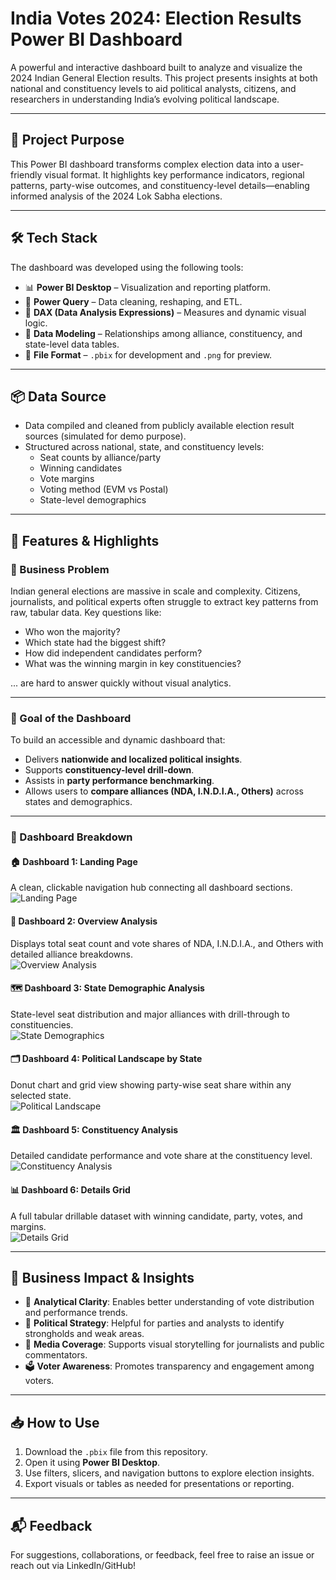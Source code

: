 #  India Votes 2024: Election Results Power BI Dashboard

A powerful and interactive dashboard built to analyze and visualize the 2024 Indian General Election results. This project presents insights at both national and constituency levels to aid political analysts, citizens, and researchers in understanding India’s evolving political landscape.

---

## 🎯 Project Purpose

This Power BI dashboard transforms complex election data into a user-friendly visual format. It highlights key performance indicators, regional patterns, party-wise outcomes, and constituency-level details—enabling informed analysis of the 2024 Lok Sabha elections.

---

## 🛠️ Tech Stack

The dashboard was developed using the following tools:

- 📊 **Power BI Desktop** – Visualization and reporting platform.
- 📂 **Power Query** – Data cleaning, reshaping, and ETL.
- 🧠 **DAX (Data Analysis Expressions)** – Measures and dynamic visual logic.
- 📝 **Data Modeling** – Relationships among alliance, constituency, and state-level data tables.
- 📁 **File Format** – `.pbix` for development and `.png` for preview.

---

## 📦 Data Source

- Data compiled and cleaned from publicly available election result sources (simulated for demo purpose).
- Structured across national, state, and constituency levels:
  - Seat counts by alliance/party
  - Winning candidates
  - Vote margins
  - Voting method (EVM vs Postal)
  - State-level demographics

---

## 🚀 Features & Highlights

### 🔹 Business Problem
Indian general elections are massive in scale and complexity. Citizens, journalists, and political experts often struggle to extract key patterns from raw, tabular data. Key questions like:

- Who won the majority?
- Which state had the biggest shift?
- How did independent candidates perform?
- What was the winning margin in key constituencies?

... are hard to answer quickly without visual analytics.

---

### 🔹 Goal of the Dashboard
To build an accessible and dynamic dashboard that:
- Delivers **nationwide and localized political insights**.
- Supports **constituency-level drill-down**.
- Assists in **party performance benchmarking**.
- Allows users to **compare alliances (NDA, I.N.D.I.A., Others)** across states and demographics.

---

### 🔹 Dashboard Breakdown

#### 🏠 Dashboard 1: Landing Page  
A clean, clickable navigation hub connecting all dashboard sections.  
![Landing Page](https://raw.githubusercontent.com/ChiragHooda/Indian-Elections-Dashboard/main/Dashboard_Landing_Page_Snapshot.png)

#### 🧭 Dashboard 2: Overview Analysis  
Displays total seat count and vote shares of NDA, I.N.D.I.A., and Others with detailed alliance breakdowns.  
![Overview Analysis](https://raw.githubusercontent.com/ChiragHooda/Indian-Elections-Dashboard/main/Overview_Snapshot.png)

#### 🗺️ Dashboard 3: State Demographic Analysis  
State-level seat distribution and major alliances with drill-through to constituencies.  
![State Demographics](https://raw.githubusercontent.com/ChiragHooda/Indian-Elections-Dashboard/main/State_Demographics_Snapshots.png)

#### 🗂️ Dashboard 4: Political Landscape by State  
Donut chart and grid view showing party-wise seat share within any selected state.  
![Political Landscape](https://raw.githubusercontent.com/ChiragHooda/Indian-Elections-Dashboard/main/Political_Landscape_Snapshot.png)

#### 🏛️ Dashboard 5: Constituency Analysis  
Detailed candidate performance and vote share at the constituency level.  
![Constituency Analysis](https://raw.githubusercontent.com/ChiragHooda/Indian-Elections-Dashboard/main/Constituency_Analysis_Snapshot.png)

#### 📊 Dashboard 6: Details Grid  
A full tabular drillable dataset with winning candidate, party, votes, and margins.  
![Details Grid](https://raw.githubusercontent.com/ChiragHooda/Indian-Elections-Dashboard/main/Details_Grid_Snapshot.png)

---

## 📌 Business Impact & Insights

- 🧭 **Analytical Clarity**: Enables better understanding of vote distribution and performance trends.
- 🧮 **Political Strategy**: Helpful for parties and analysts to identify strongholds and weak areas.
- 📰 **Media Coverage**: Supports visual storytelling for journalists and public commentators.
- 🗳️ **Voter Awareness**: Promotes transparency and engagement among voters.

---

## 📥 How to Use

1. Download the `.pbix` file from this repository.
2. Open it using **Power BI Desktop**.
3. Use filters, slicers, and navigation buttons to explore election insights.
4. Export visuals or tables as needed for presentations or reporting.

---

## 📬 Feedback

For suggestions, collaborations, or feedback, feel free to raise an issue or reach out via LinkedIn/GitHub!
